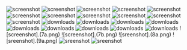 ![screenshot](1b1.png)
![screenshot](ls.png)
![screenshot](grep.png)
![screenshot](cmds.png)
![screenshot](commands1.png)
![screenshot](commands2.png)
![screenshot](commands3.png)
![screenshot](commands4.png)
![screenshot](dc.png)
![screenshot](fc.png)
![screenshot](exp2.png)
![downloads](3(1).png)
![downloads](3(2).png)
![downloads](3(3).png)
![downloads](4(1).png)
![downloads](4(2).png)
![downloads](5.png)
![downloads](6(1).png)
![downloads](6(2).png)
![downloads](7.png)
![screenshot].(7a.png)
![screenshot].(7b.png)
![sreenshot].(8a.png)
![sreenshot].(9a.png)
![sreenshot](11.png)
![sreenshot](12.png)
